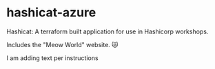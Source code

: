 # hashicat-azure
Hashicat: A terraform built application for use in Hashicorp workshops.

Includes the "Meow World" website. 😻

I am adding text per instructions
